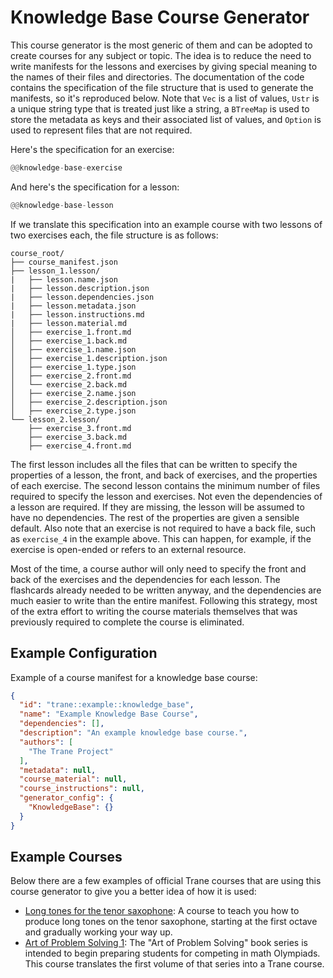 # Knowledge Base Course Generator

This course generator is the most generic of them and can be adopted to create courses for any
subject or topic. The idea is to reduce the need to write manifests for the lessons and exercises by
giving special meaning to the names of their files and directories. The documentation of the code
contains the specification of the file structure that is used to generate the manifests, so it's
reproduced below. Note that `Vec` is a list of values, `Ustr` is a unique string type that is
treated just like a string, a `BTreeMap` is used to store the metadata as keys and their associated
list of values, and `Option` is used to represent files that are not required.

Here's the specification for an exercise:
```rust
@@knowledge-base-exercise
```

And here's the specification for a lesson:
```rust
@@knowledge-base-lesson
```

If we translate this specification into an example course with two lessons of two exercises each,
the file structure is as follows:

```text
course_root/
├── course_manifest.json
├── lesson_1.lesson/
|   ├── lesson.name.json
|   ├── lesson.description.json
|   ├── lesson.dependencies.json
|   ├── lesson.metadata.json
|   ├── lesson.instructions.md
|   ├── lesson.material.md
│   ├── exercise_1.front.md
│   ├── exercise_1.back.md
│   ├── exercise_1.name.json
│   ├── exercise_1.description.json
│   ├── exercise_1.type.json
│   ├── exercise_2.front.md
│   └── exercise_2.back.md
│   ├── exercise_2.name.json
│   ├── exercise_2.description.json
│   ├── exercise_2.type.json
└── lesson_2.lesson/
    ├── exercise_3.front.md
    ├── exercise_3.back.md
    ├── exercise_4.front.md
```

The first lesson includes all the files that can be written to specify the properties of a lesson,
the front, and back of exercises, and the properties of each exercise. The second lesson contains
the minimum number of files required to specify the lesson and exercises. Not even the dependencies
of a lesson are required. If they are missing, the lesson will be assumed to have no dependencies.
The rest of the properties are given a sensible default. Also note that an exercise is not required
to have a back file, such as `exercise_4` in the example above. This can happen, for example, if the
exercise is open-ended or refers to an external resource.

Most of the time, a course author will only need to specify the front and back of the exercises and
the dependencies for each lesson. The flashcards already needed to be written anyway, and the
dependencies are much easier to write than the entire manifest. Following this strategy, most of the
extra effort to writing the course materials themselves that was previously required to complete the
course is eliminated.

## Example Configuration

Example of a course manifest for a knowledge base course:
```json
{
  "id": "trane::example::knowledge_base",
  "name": "Example Knowledge Base Course",
  "dependencies": [],
  "description": "An example knowledge base course.",
  "authors": [
    "The Trane Project"
  ],
  "metadata": null,
  "course_material": null,
  "course_instructions": null,
  "generator_config": {
    "KnowledgeBase": {}
  }
}
```

## Example Courses

Below there are a few examples of official Trane courses that are using this course generator to
give you a better idea of how it is used:

- [Long tones for the tenor
  saxophone](https://github.com/trane-project/trane-saxophone/tree/master/courses/tenor_saxophone/long_tones):
  A course to teach you how to produce long tones on the tenor saxophone, starting at the first
  octave and gradually working your way up.
- [Art of Problem Solving
  1](https://github.com/trane-project/trane-math/tree/master/courses/olympiads/aops/aops_1): The
  "Art of Problem Solving" book series is intended to begin preparing students for competing in math
  Olympiads. This course translates the first volume of that series into a Trane course.
